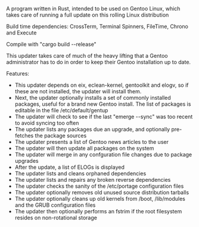 A program written in Rust, intended to be used on Gentoo Linux, which takes care of running a full update on this rolling Linux distribution

Build time dependencies: CrossTerm, Terminal Spinners, FileTime, Chrono and Execute

Compile with "cargo build --release"

This updater takes care of much of the heavy lifting that a Gentoo administrator has to do in order to keep their
Gentoo installation up to date.

Features:
- This updater depends on eix, eclean-kernel, gentoolkit and elogv, so if these are not installed, the updater will install them.
- Next, the updater optionally installs a set of commonly installed packages, useful for a brand new Gentoo install.
  The list of packages is editable in the file /etc/default/gentup
- The updater will check to see if the last "emerge --sync" was too recent to avoid syncing too often
- The updater lists any packages due an upgrade, and optionally pre-fetches the package sources
- The updater presents a list of Gentoo news articles to the user
- The updater will then update all packages on the system
- The updater will merge in any confguration file changes due to package upgrades
- After the update, a list of ELOGs is displayed
- The updater lists and cleans orphaned dependencies
- The updater lists and repairs any broken reverse dependencies
- The updater checks the sanity of the /etc/portage configuration files
- The updater optionally removes old unused source distribution tarballs
- The updater optionally cleans up old kernels from /boot, /lib/modules and the GRUB configuration files
- The updater then optionally performs an fstrim if the root filesystem resides on non-rotational storage
